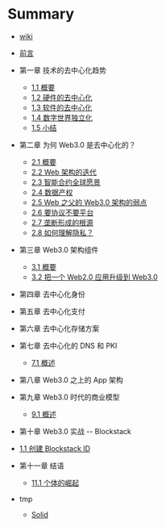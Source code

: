 # Summary

* [wiki](README.md)
* [前言](intro.md)
* 第一章 技术的去中心化趋势
  * [1.1 概要](01-tech/intro.md)
  * [1.2 硬件的去中心化](01-tech/hardware.md)
  * [1.3 软件的去中心化](01-tech/opensource.md)
  * [1.4 数字世界独立化](01-tech/decouple.md)
  * [1.5 小结]()

* 第二章 为何 Web3.0 是去中心化的？
  * [2.1 概要](02-web3/intro.md)
  * [2.2 Web 架构的迭代](02-web3/history.md)
  * [2.3 智能合约全球愿景](02-web3/smart-c.md)
  * [2.4 数据产权](02-web3/own-data.md)
  * [2.5 Web 之父的 Web3.0 架构的弱点](02-web3/lee.md)
  * [2.6 要协议不要平台](02-web3/p-n-p.md)
  * [2.7 垄断形成的根源](02-web3/monoply.md)
  * [2.8 如何理解隐私？](02-web3/crypto.md)

* 第三章 Web3.0 架构组件
  * [3.1 概要](03-comp/intro.md)
  * [3.2 把一个 Web2.0 应用升级到 Web3.0](03-comp/upgrade.md)

* 第四章 去中心化身份

* 第五章 去中心化支付

* 第六章 去中心化存储方案

* 第七章 去中心化的 DNS 和 PKI
  * [7.1 概述](07-pki/intro.md)

* 第八章 Web3.0 之上的 App 架构

* 第九章 Web3.0 时代的商业模型
  * [9.1 概述](09-model/intro.md)

* 第十章 Web3.0 实战 -- Blockstack
 * [1.1 创建 Blockstack ID]()
* 第十一章 结语
  * [11.1 个体的崛起](11-end/individual.md)


* tmp
  * [Solid](solid.md)
